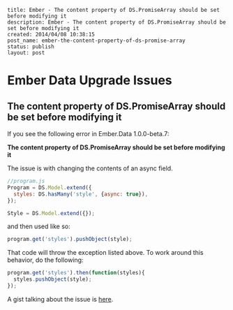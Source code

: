 ```
title: Ember - The content property of DS.PromiseArray should be set before modifying it
description: Ember - The content property of DS.PromiseArray should be set before modifying it
created: 2014/04/08 10:38:15
post_name: ember-the-content-property-of-ds-promise-array
status: publish
layout: post
```

# Ember Data Upgrade Issues
## The content property of DS.PromiseArray should be set before modifying it

If you see the following error in Ember.Data 1.0.0-beta.7:

**The content property of DS.PromiseArray should be set before modifying it**

The issue is with changing the contents of an async field.

```javascript
//program.js
Program = DS.Model.extend({
  styles: DS.hasMany('style', {async: true}),
});

Style = DS.Model.extend({});
```

and then used like so:

```javascript
program.get('styles').pushObject(style);
```

That code will throw the exception listed above. To work around this behavior, do the following:

```javascript
program.get('styles').then(function(styles){
  styles.pushObject(style);
});
```

A gist talking about the issue is [here](https://gist.github.com/Microfed/6573839).